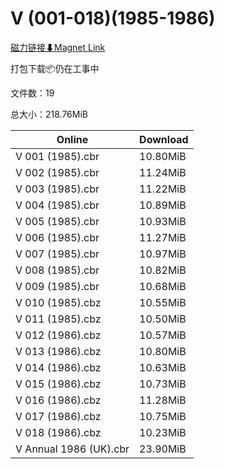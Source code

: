 # V (001-018)(1985-1986)

[磁力链接⬇Magnet Link](magnet:?xt=urn:btih:57f0cf09d39ae9af999cd66ef4be58b757bda098&dn=V%20%28001-018%29%281985-1986%29)

打包下载📦仍在工事中

文件数：19

总大小：218.76MiB

Online | Download
--- | ---
V 001 (1985).cbr | 10.80MiB
V 002 (1985).cbr | 11.24MiB
V 003 (1985).cbr | 11.22MiB
V 004 (1985).cbr | 10.89MiB
V 005 (1985).cbr | 10.93MiB
V 006 (1985).cbr | 11.27MiB
V 007 (1985).cbr | 10.97MiB
V 008 (1985).cbr | 10.82MiB
V 009 (1985).cbr | 10.68MiB
V 010 (1985).cbz | 10.55MiB
V 011 (1985).cbz | 10.50MiB
V 012 (1986).cbz | 10.57MiB
V 013 (1986).cbz | 10.80MiB
V 014 (1986).cbz | 10.63MiB
V 015 (1986).cbz | 10.73MiB
V 016 (1986).cbz | 11.28MiB
V 017 (1986).cbz | 10.75MiB
V 018 (1986).cbz | 10.23MiB
V Annual 1986 (UK).cbr | 23.90MiB
